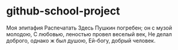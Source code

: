# github-school-project
Моя эпитафия
Распечатать
Здесь Пушкин погребен; он с музой молодою,
С любовью, леностью провел веселый век,
Не делал доброго, однако ж был душою,
Ей-богу, добрый человек.
